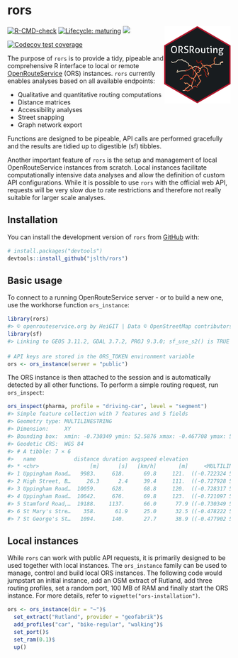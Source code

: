 
# rors

<img src="man/figures/rors_sticker.png" width="150" align="right"/>

<!-- badges: start -->

[![R-CMD-check](https://github.com/JsLth/rors/actions/workflows/check-standard.yaml/badge.svg)](https://github.com/JsLth/rors/actions/workflows/check-standard.yaml)
[![Lifecycle:
maturing](https://img.shields.io/badge/lifecycle-maturing-blue.svg)](https://lifecycle.r-lib.org/articles/stages.html#maturing)
[![](https://www.r-pkg.org/badges/version/rors)](https://cran.r-project.org/package=rors)

[![Codecov test
coverage](https://codecov.io/gh/JsLth/rors/branch/master/graph/badge.svg)](https://app.codecov.io/gh/JsLth/rors?branch=master)

<!-- badges: end -->

The purpose of `rors` is to provide a tidy, pipeable and comprehensive R
interface to local or remote
[OpenRouteService](https://openrouteservice.org/) (ORS) instances.
`rors` currently enables analyses based on all available endpoints:

- Qualitative and quantitative routing computations
- Distance matrices
- Accessibility analyses
- Street snapping
- Graph network export

Functions are designed to be pipeable, API calls are performed
gracefully and the results are tidied up to digestible (sf) tibbles.

Another important feature of `rors` is the setup and management of local
OpenRouteService instances from scratch. Local instances facilitate
computationally intensive data analyses and allow the definition of
custom API configurations. While it is possible to use `rors` with the
official web API, requests will be very slow due to rate restrictions
and therefore not really suitable for larger scale analyses.

## Installation

You can install the development version of `rors` from
[GitHub](https://github.com/jslth/rors) with:

``` r
# install.packages("devtools")
devtools::install_github("jslth/rors")
```

## Basic usage

To connect to a running OpenRouteService server - or to build a new one,
use the workhorse function `ors_instance`:

``` r
library(rors)
#> © openrouteservice.org by HeiGIT | Data © OpenStreetMap contributors, ODbL 1.0. https://www.openstreetmap.org/copyright
library(sf)
#> Linking to GEOS 3.11.2, GDAL 3.7.2, PROJ 9.3.0; sf_use_s2() is TRUE

# API keys are stored in the ORS_TOKEN environment variable
ors <- ors_instance(server = "public")
```

The ORS instance is then attached to the session and is automatically
detected by all other functions. To perform a simple routing request,
run `ors_inspect`:

``` r
ors_inspect(pharma, profile = "driving-car", level = "segment")
#> Simple feature collection with 7 features and 5 fields
#> Geometry type: MULTILINESTRING
#> Dimension:     XY
#> Bounding box:  xmin: -0.730349 ymin: 52.5876 xmax: -0.467708 ymax: 52.6747
#> Geodetic CRS:  WGS 84
#> # A tibble: 7 × 6
#>   name            distance duration avgspeed elevation                  geometry
#> * <chr>                [m]      [s]   [km/h]       [m]     <MULTILINESTRING [°]>
#> 1 Uppingham Road…   9983.     618.      69.8     121.  ((-0.722324 52.58762, -0…
#> 2 High Street, B…     26.3      2.4     39.4     111.  ((-0.727928 52.66962, -0…
#> 3 Uppingham Road…  10059.     628.      68.8     120.  ((-0.728317 52.66962, -0…
#> 4 Uppingham Road…  10642.     676.      69.8     123.  ((-0.721097 52.58816, -0…
#> 5 Stamford Road,…  19188.    1137.      66.0      77.9 ((-0.730349 52.66991, -0…
#> 6 St Mary's Stre…    358.      61.9     25.0      32.5 ((-0.478222 52.65071, -0…
#> 7 St George's St…   1094.     140.      27.7      38.9 ((-0.477902 52.65231, -0…
```

## Local instances

While `rors` can work with public API requests, it is primarily designed
to be used together with local instances. The `ors_instance` family can
be used to manage, control and build local ORS instances. The following
code would jumpstart an initial instance, add an OSM extract of Rutland,
add three routing profiles, set a random port, 100 MB of RAM and finally
start the ORS instance. For more details, refer to
`vignette("ors-installation")`.

``` r
ors <- ors_instance(dir = "~")$
  set_extract("Rutland", provider = "geofabrik")$
  add_profiles("car", "bike-regular", "walking")$
  set_port()$
  set_ram(0.1)$
  up()
```

